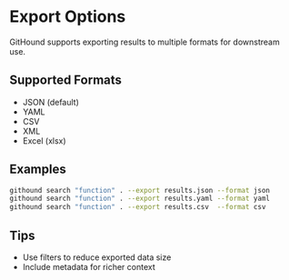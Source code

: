 # Export Options

GitHound supports exporting results to multiple formats for downstream use.

## Supported Formats

- JSON (default)
- YAML
- CSV
- XML
- Excel (xlsx)

## Examples

```bash
githound search "function" . --export results.json --format json
githound search "function" . --export results.yaml --format yaml
githound search "function" . --export results.csv  --format csv
```

## Tips

- Use filters to reduce exported data size
- Include metadata for richer context
